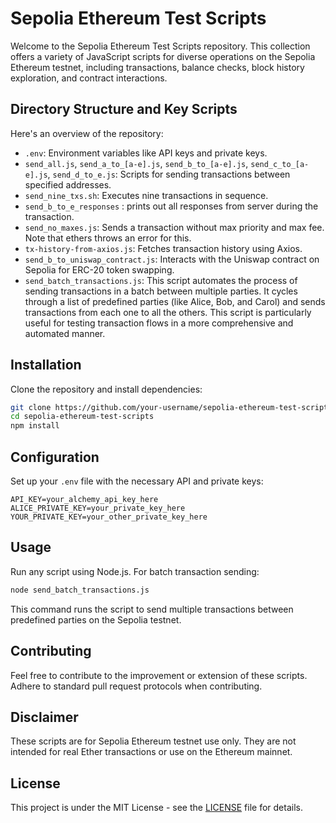 # Sepolia Ethereum Test Scripts

Welcome to the Sepolia Ethereum Test Scripts repository. This collection offers a variety of JavaScript scripts for diverse operations on the Sepolia Ethereum testnet, including transactions, balance checks, block history exploration, and contract interactions.

## Directory Structure and Key Scripts

Here's an overview of the repository:

- `.env`: Environment variables like API keys and private keys.
- `send_all.js`, `send_a_to_[a-e].js`, `send_b_to_[a-e].js`, `send_c_to_[a-e].js`, `send_d_to_e.js`: Scripts for sending transactions between specified addresses.
- `send_nine_txs.sh`: Executes nine transactions in sequence.
- `send_b_to_e_responses` : prints out all responses from server during the transaction.
- `send_no_maxes.js`: Sends a transaction without max priority and max fee. Note that ethers throws an error for this.
- `tx-history-from-axios.js`: Fetches transaction history using Axios.
- `send_b_to_uniswap_contract.js`: Interacts with the Uniswap contract on Sepolia for ERC-20 token swapping.
- `send_batch_transactions.js`: This script automates the process of sending transactions in a batch between multiple parties. It cycles through a list of predefined parties (like Alice, Bob, and Carol) and sends transactions from each one to all the others. This script is particularly useful for testing transaction flows in a more comprehensive and automated manner.

## Installation

Clone the repository and install dependencies:

```bash
git clone https://github.com/your-username/sepolia-ethereum-test-scripts.git
cd sepolia-ethereum-test-scripts
npm install
```

## Configuration

Set up your `.env` file with the necessary API and private keys:

```env
API_KEY=your_alchemy_api_key_here
ALICE_PRIVATE_KEY=your_private_key_here
YOUR_PRIVATE_KEY=your_other_private_key_here
```

## Usage

Run any script using Node.js. For batch transaction sending:

```bash
node send_batch_transactions.js
```

This command runs the script to send multiple transactions between predefined parties on the Sepolia testnet.

## Contributing

Feel free to contribute to the improvement or extension of these scripts. Adhere to standard pull request protocols when contributing.

## Disclaimer

These scripts are for Sepolia Ethereum testnet use only. They are not intended for real Ether transactions or use on the Ethereum mainnet.

## License

This project is under the MIT License - see the [LICENSE](LICENSE) file for details.
